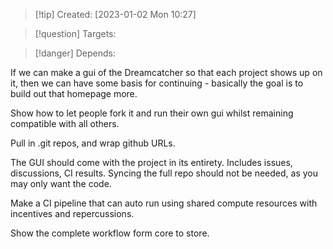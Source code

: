 
>[!tip] Created: [2023-01-02 Mon 10:27]

>[!question] Targets: 

>[!danger] Depends: 

If we can make a gui of the Dreamcatcher so that each project shows up on it, then we can have some basis for continuing - basically the goal is to build out that homepage more.

Show how to let people fork it and run their own gui whilst remaining compatible with all others.

Pull in .git repos, and wrap github URLs.

The GUI should come with the project in its entirety.  Includes issues, discussions, CI results.
Syncing the full repo should not be needed, as you may only want the code.

Make a CI pipeline that can auto run using shared compute resources with incentives and repercussions.

Show the complete workflow form core to store.
